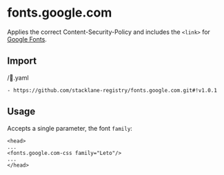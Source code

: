 # fonts.google.com

Applies the correct Content-Security-Policy and includes the `<link>` for [Google Fonts](https://fonts.google.com/).

## Import

/🔌.yaml

```
- https://github.com/stacklane-registry/fonts.google.com.git#!v1.0.1
```

## Usage

Accepts a single parameter, the font `family`:

```
<head>
...
<fonts.google.com-css family="Leto"/>
...
</head>
```
